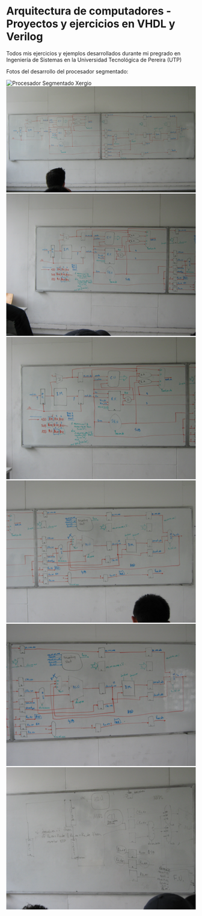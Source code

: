 # Arquitectura de computadores - Proyectos y ejercicios en VHDL y Verilog

Todos mis ejercicios y ejemplos desarrollados durante mi pregrado en Ingeniería de Sistemas en la Universidad Tecnológica de Pereira (UTP)

Fotos del desarrollo del procesador segmentado:

![Procesador Segmentado Xergio](Procesador_Segmentado_Xergio.jpg)
![1](segmented_processor_scheme/1.jpg)
![2](segmented_processor_scheme/2.jpg)
![3](segmented_processor_scheme/3.jpg)
![4](segmented_processor_scheme/4.jpg)
![5](segmented_processor_scheme/5.jpg)
![6](segmented_processor_scheme/6.jpg)